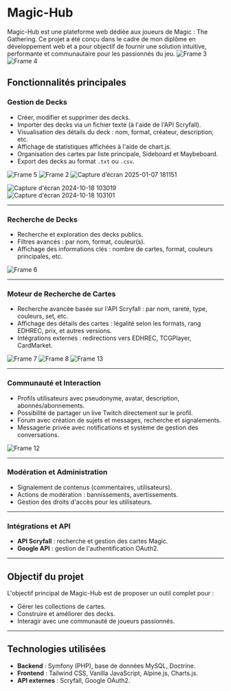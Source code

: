 # Magic-Hub

Magic-Hub est une plateforme web dédiée aux joueurs de Magic : The Gathering. Ce projet a été conçu dans le cadre de mon diplôme en développement web et a pour objectif de fournir une solution intuitive, performante et communautaire pour les passionnés du jeu.
![Frame 3](https://github.com/user-attachments/assets/93565a35-1a61-4661-a97a-863ceff3411e)
![Frame 4](https://github.com/user-attachments/assets/76a9ddc7-d52c-490f-892b-cbeed07f3b61)

## Fonctionnalités principales

### Gestion de Decks
- Créer, modifier et supprimer des decks.
- Importer des decks via un fichier texte (à l'aide de l'API Scryfall).
- Visualisation des détails du deck : nom, format, créateur, description, etc.
- Affichage de statistiques affichées à l'aide de chart.js.
- Organisation des cartes par liste principale, Sideboard et Maybeboard.
- Export des decks au format `.txt` ou `.csv`.

![Frame 5](https://github.com/user-attachments/assets/58399071-7b5e-488b-b1d9-310577c25ae1)
![Frame 2](https://github.com/user-attachments/assets/fe55a4aa-5d43-44b4-b813-ea680d101c95)
![Capture d’écran 2025-01-07 181151](https://github.com/user-attachments/assets/ca443f44-e2e1-4200-ae9d-505247dc156d)

![Capture d'écran 2024-10-18 103019](https://github.com/user-attachments/assets/31a2ef7a-c130-4ac3-a25f-e1e68820eb0d)
![Capture d'écran 2024-10-18 103101](https://github.com/user-attachments/assets/906b861f-6954-435a-b496-599762344717)

---

### Recherche de Decks
- Recherche et exploration des decks publics.
- Filtres avancés : par nom, format, couleur(s).
- Affichage des informations clés : nombre de cartes, format, couleurs principales, etc.

![Frame 6](https://github.com/user-attachments/assets/355a05dd-ce5a-420b-9ba5-304d97746789)

---

### Moteur de Recherche de Cartes
- Recherche avancée basée sur l'API Scryfall : par nom, rareté, type, couleurs, set, etc.
- Affichage des détails des cartes : légalité selon les formats, rang EDHREC, prix, et autres versions.
- Intégrations externes : redirections vers EDHREC, TCGPlayer, CardMarket.

![Frame 7](https://github.com/user-attachments/assets/2b1878e7-fa1b-47c6-a7c3-59173fd1a16c)
![Frame 8](https://github.com/user-attachments/assets/9f854e8f-baf3-4f2b-b07e-cbec3a3364c4)
![Frame 13](https://github.com/user-attachments/assets/a581afa6-55d6-4f41-b32d-0d873be22a4f)

---

### Communauté et Interaction
- Profils utilisateurs avec pseudonyme, avatar, description, abonnés/abonnements.
- Possibilité de partager un live Twitch directement sur le profil.
- Forum avec création de sujets et messages, recherche et signalements.
- Messagerie privée avec notifications et système de gestion des conversations.

![Frame 12](https://github.com/user-attachments/assets/89d5e706-3cd4-494b-99b6-58549c30ab3e)

---

### Modération et Administration
- Signalement de contenus (commentaires, utilisateurs).
- Actions de modération : bannissements, avertissements.
- Gestion des droits d'accès pour les utilisateurs.

---

### Intégrations et API
- **API Scryfall** : recherche et gestion des cartes Magic.
- **Google API** : gestion de l'authentification OAuth2.

---

## Objectif du projet

L'objectif principal de Magic-Hub est de proposer un outil complet pour :
- Gérer les collections de cartes.
- Construire et améliorer des decks.
- Interagir avec une communauté de joueurs passionnés.

---

## Technologies utilisées

- **Backend** : Symfony (PHP), base de données MySQL, Doctrine.
- **Frontend** : Tailwind CSS, Vanilla JavaScript, Alpine.js, Charts.js.
- **API externes** : Scryfall, Google OAuth2.

